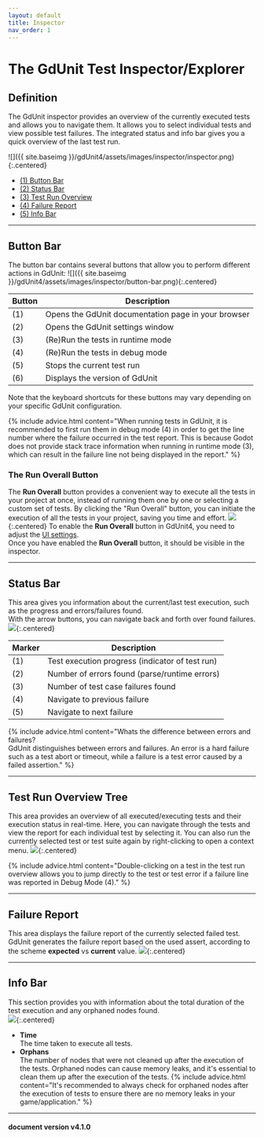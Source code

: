 ```yaml
---
layout: default
title: Inspector
nav_order: 1
---
```


# The GdUnit Test Inspector/Explorer

## Definition
The GdUnit inspector provides an overview of the currently executed tests and allows you to navigate them. It allows you to select individual tests and view possible test failures. The integrated status and info bar gives you a quick overview of the last test run.

![]({{ site.baseimg }}/gdUnit4/assets/images/inspector/inspector.png){:.centered}
- [(1) Button Bar](#button-bar)
- [(2) Status Bar](#status-bar)
- [(3) Test Run Overview](#test-run-overview-tree)
- [(4) Failure Report](#failure-report)
- [(5) Info Bar](#info-bar)

---

## Button Bar
The button bar contains several buttons that allow you to perform different actions in GdUnit:
![]({{ site.baseimg }}/gdUnit4/assets/images/inspector/button-bar.png){:.centered}

|Button|Description|
|--- | --- |
|(1)| Opens the GdUnit documentation page in your browser |
|(2)| Opens the GdUnit settings window |
|(3)| (Re)Run the tests in runtime mode |
|(4)| (Re)Run the tests in debug mode |
|(5)| Stops the current test run |
|(6)| Displays the version of GdUnit |

Note that the keyboard shortcuts for these buttons may vary depending on your specific GdUnit configuration.

{% include advice.html 
content="When running tests in GdUnit, it is recommended to first run them in debug mode (4) in order to get the line number where the failure occurred in the test report. This is because Godot does not provide stack trace information when running in runtime mode (3), which can result in the failure line not being displayed in the report."
%}


### The Run Overall Button
The **Run Overall** button provides a convenient way to execute all the tests in your project at once, instead of running them one by one or selecting a custom set of tests. By clicking the "Run Overall" button, you can initiate the execution of all the tests in your project, saving you time and effort.
![](/gdUnit4/assets/images/inspector/overall-button.png){:.centered}
To enable the **Run Overall** button in GdUnit4, you need to adjust the [UI settings](/gdUnit4/first_steps/settings/#ui-settings).<br>
Once you have enabled the **Run Overall** button, it should be visible in the inspector.

---

## Status Bar
This area gives you information about the current/last test execution, such as the progress and errors/failures found.<br>
With the arrow buttons, you can navigate back and forth over found failures.<br>
![](/gdUnit4/assets/images/inspector/status-bar.png){:.centered}

|Marker|Description|
|--- | --- |
|(1)| Test execution progress (indicator of test run)|
|(2)| Number of errors found (parse/runtime errors)|
|(3)| Number of test case failures found|
|(4)| Navigate to previous failure |
|(5)| Navigate to next failure |

{% include advice.html 
content="Whats the difference between errors and failures?<br>
GdUnit distinguishes between errors and failures. An error is a hard failure such as a test abort or timeout, while a failure is a test error caused by a failed assertion."
%}

---

## Test Run Overview Tree
This area provides an overview of all executed/executing tests and their execution status in real-time. Here, you can navigate through the tests and view the report for each individual test by selecting it. You can also run the currently selected test or test suite again by right-clicking to open a context menu.
![](/gdUnit4/assets/images/inspector/test-overview.png){:.centered}

{% include advice.html
content="Double-clicking on a test in the test run overview allows you to jump directly to the test or test error if a failure line was reported in Debug Mode (4)."
%}

---

## Failure Report
This area displays the failure report of the currently selected failed test.<br>
GdUnit generates the failure report based on the used assert, according to the scheme **expected** vs **current** value.
![](/gdUnit4/assets/images/inspector/report.png){:.centered}

---

## Info Bar
This section provides you with information about the total duration of the test execution and any orphaned nodes found.<br>
![](/gdUnit4/assets/images/inspector/info-bar.png){:.centered}

* **Time**<br>
    The time taken to execute all tests.
* **Orphans**<br>
     The number of nodes that were not cleaned up after the execution of the tests. Orphaned nodes can cause memory leaks, and it's essential to clean them up after the execution of the tests.
{% include advice.html
content="It's recommended to always check for orphaned nodes after the execution of tests to ensure there are no memory leaks in your game/application." 
%}



---
<h4> document version v4.1.0 </h4>